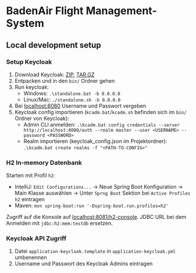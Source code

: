 # BadenAir Flight Management-System

## Local development setup

### Setup Keycloak

1. Download Keycloak: [ZIP](https://downloads.jboss.org/keycloak/9.0.2/keycloak-9.0.2.zip), [TAR.GZ](https://downloads.jboss.org/keycloak/9.0.2/keycloak-9.0.2.tar.gz)
2. Entpacken und in den `bin/` Ordner gehen
3. Run keycloak:
    * Windows: `.\standalone.bat -b 0.0.0.0`
    * Linux/Mac: `./standalone.sh -b 0.0.0.0`
4. Bei [localhost:8080](localhost:8080) Username und Passwort vergeben
5. Keycloak config importieren (`kcadm.bat`/`kcadm.sh` befinden sich im `bin/` Ordner von Keycloak):
    * Admin CLI anmelden: `.\kcadm.bat config credentials --server http://localhost:8080/auth --realm master --user <USERNAME> --password <PASSWORD>`
    * Realm importieren (keycloak_config.json im Projektordner): `.\kcadm.bat create realms -f "<PATH-TO-CONFIG>"`

### H2 In-memory Datenbank

Starten mit Profil `h2`:  
* IntelliJ: `Edit Configurations...` -> Neue Spring Boot Konfiguration -> Main Klasse auswählen -> Unter `Sprng Boot` Sektion bei `Active Profiles` `h2` eintragen
* Maven: `mvn spring-boot:run '-Dspring-boot.run.profiles=h2'`

Zugriff auf die Konsole auf [localhost:8081/h2-console](localhost:8081/h2-console). JDBC URL bei dem Anmelden mit `jdbc:h2:mem:testdb` ersetzen.

### Keycloak API Zugriff

1. Datei `application-keycloak.template` in `application-keycloak.yml` umbenennen
2. Username und Passwort des Keycloak Admins eintragen

